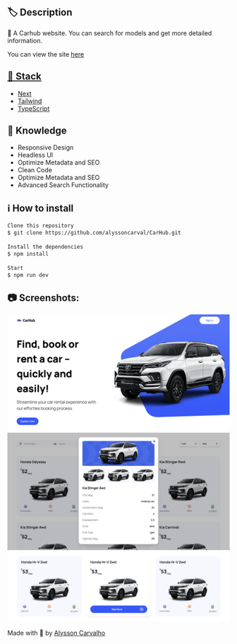 <h2>🏷️ Description</h2>
<p>🚗 A Carhub website. You can search for models and get more detailed information.</p>
<p>You can view the site <a href="https://nextjs.org/" target="_blank">here</p>

<h2>🔎 Stack</h2>
<ul>
    <li><a href="https://nextjs.org/" target="_blank">Next</a></li>
    <li><a href="https://tailwindcss.com/" target="_blank">Tailwind</a></li>
    <li><a href="https://www.typescriptlang.org/" target="_blank">TypeScript</a></li>
</ul>

<h2>📌 Knowledge</h2>
<ul>
    <li>Responsive Design</li>
    <li>Headless UI</li>
    <li>Optimize Metadata and SEO</li>
    <li>Clean Code</li>
    <li>Optimize Metadata and SEO</li>
    <li>Advanced Search Functionality</li>
</ul>

<h2>ℹ️ How to install</h2>

    Clone this repository
    $ git clone https://github.com/alyssoncarval/CarHub.git

    Install the dependencies
    $ npm install

    Start
    $ npm run dev

<h2>📷 Screenshots:</h2>

<img src="/public/screenshot-1.png">
<img src="/public/screenshot-2.png">
<img src="/public/screenshot-3.png">

Made with 💙 by <a href="https://github.com/alyssoncarval/" target="_blank">Alysson Carvalho</a></p>